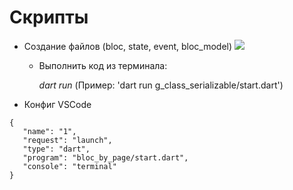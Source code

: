 # Скрипты

- Создание файлов (bloc, state, event, bloc_model)
![](https://github.com/Tsiuryn/scripts/blob/main/app/assets/create_bloc.gif)

  - Выполнить код из терминала:
  
    _dart run <path-to-file>_  (Пример: 'dart run g_class_serializable/start.dart')

- Конфиг VSCode
```
{
   "name": "1",
   "request": "launch",
   "type": "dart",
   "program": "bloc_by_page/start.dart",
   "console": "terminal"
}
```
